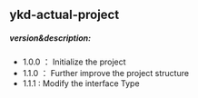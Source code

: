 ## ykd-actual-project

##### version&description:

- 1.0.0 ： Initialize the project
- 1.1.0 ： Further improve the project structure
- 1.1.1 :  Modify the interface Type
